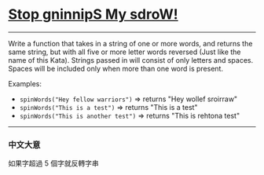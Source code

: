 # [Stop gninnipS My sdroW!](https://www.codewars.com/kata/5264d2b162488dc400000001)

---

Write a function that takes in a string of one or more words, and returns the same string, but with all five or more letter words reversed (Just like the name of this Kata). Strings passed in will consist of only letters and spaces. Spaces will be included only when more than one word is present.


Examples:

- `spinWords("Hey fellow warriors")` => returns "Hey wollef sroirraw" 
- `spinWords("This is a test")` => returns "This is a test" 
- `spinWords("This is another test")` => returns "This is rehtona test"

---

### 中文大意

如果字超過 5 個字就反轉字串
